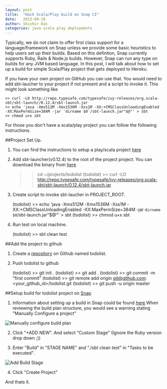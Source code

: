```yaml
---
layout: post
title:  "Hack Scala/Play build on Snap CI"
date:   2013-09-18
author: Shishir Das
categories: java scala play deployments
---
```


Typically, we do not claim to offer first class support for a language/framework on Snap unless we provide some basic heuristics to help users set up their builds. Based on this defintion, Snap currently supports Ruby, Rails & Node.js builds. However, Snap can run any type on builds for any JVM based language. In this post, I will talk about how to set up a build for simple Scala/Play project that gets deployed to Heroku.

If you have your own project on GitHub you can use that. You would need to add sbt-laucher to your project if not present and a script to invoke it. This might look something like

    >> curl -LO http://repo.typesafe.com/typesafe/ivy-releases/org.scala-sbt/sbt-launch//0.12.4/sbt-launch.jar
    >> echo 'java -Xms512M -Xmx1536M -Xss1M -XX:+CMSClassUnloadingEnabled -XX:MaxPermSize=384M -jar `dirname $0`/sbt-launch.jar"$@"' > sbt
    >> chmod u+x sbt

For those you don't have a scala/play project you can follow the following instructions.

##Project Set Up.

1. You can find the instructions to setup a play/scala project [here](http://www.playframework.com/documentation/2.1.x/ScalaTodoList)
2. Add sbt-launcher(v0.12.4) to the root of the project project. You can download the binary from [here](http://repo.typesafe.com/typesafe/ivy-releases/org.scala-sbt/sbt-launch//0.12.4/sbt-launch.jar)

    >> cd ~/projects/todolist
    (todolist) >> curl -LO http://repo.typesafe.com/typesafe/ivy-releases/org.scala-sbt/sbt-launch/0.12.4/sbt-launch.jar

3. Create script to invoke sbt-laucher in PROJECT_ROOT.

    (todolist) >> echo 'java -Xms512M -Xmx1536M -Xss1M -XX:+CMSClassUnloadingEnabled -XX:MaxPermSize=384M -jar `dirname $0`/sbt-launch.jar"$@"' > sbt
    (todolist) >> chmod u+x sbt

4. Run test on local machine.

    (todolist) >> sbt clean test

##Add the project to github

1. Create a [repository](https://help.github.com/articles/create-a-repo) on Github named todolist.
2. Push todolist to github

    (todolist) >> git init .
    (todolist) >> git add .
    (todolist) >> git commit -m "first commit"
    (todolist) >> git remote add origin git@github.com:<your_github_id>/todolist.git
    (todolist) >> git push -u origin master

##Setup build for todolist project on [Snap](https://snap-ci.com/)

1. Information about setting up a build in Snap could be found [here]().When reviewing the build plan structure, you would see a warning stating "Manually Configure a project"

![Manually configure build plan](/Users/shishir/Desktop)

2. Click "+ADD NEW". And select "Custom Stage" (Ignore the Ruby version drop down ;))

3. Enter "Build" in "STAGE NAME" and "./sbt clean test" in "Tasks to be executed".

![Add Build Stage](/Users/shishir/)

4. Click "Create Project"

And thats it.